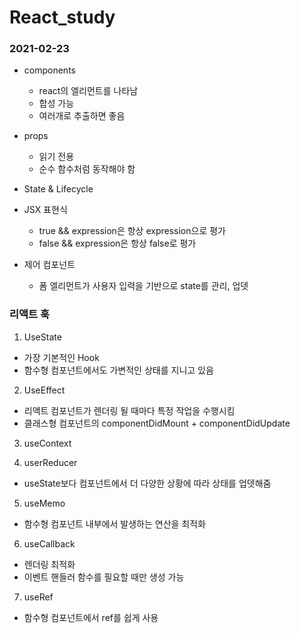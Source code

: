# React_study

### 2021-02-23
- components
    - react의 엘리먼트를 나타남
    - 합성 가능
    - 여러개로 추출하면 좋음
- props
    - 읽기 전용
    - 순수 함수처럼 동작해야 함
- State & Lifecycle
- JSX 표현식
    - true && expression은 항상 expression으로 평가 
    - false && expression은 항상 false로 평가

- 제어 컴포넌트
    - 폼 엘리먼트가 사용자 입력을 기반으로 state를 관리, 업뎃


### 리액트 훅

1. UseState
- 가장 기본적인 Hook
- 함수형 컴포넌트에서도 가변적인 상태를 지니고 있음

2. UseEffect
- 리액트 컴포넌트가 렌더링 될 때마다 특정 작업을 수행시킴
- 클래스형 컴포넌트의 componentDidMount + componentDidUpdate

3. useContext

4. userReducer
- useState보다 컴포넌트에서 더 다양한 상황에 따라 상태를 업뎃해줌

5. useMemo
- 함수형 컴포넌트 내부에서 발생하는 연산을 최적화

6. useCallback
- 렌더링 최적화
- 이벤트 핸들러 함수를 필요할 때만 생성 가능

7. useRef
- 함수형 컴포넌트에서 ref를 쉽게 사용